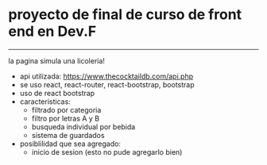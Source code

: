 # proyecto de final de curso de front end en Dev.F
---------------------------------------
la pagina simula una licoleria!
- api utilizada: https://www.thecocktaildb.com/api.php
- se uso react, react-router, react-bootstrap, bootstrap
- uso de react bootstrap
- caracteristicas:
  - filtrado por categoria
  - filtro por letras A y B
  - busqueda individual por bebida
  - sistema de guardados
- posiblilidad que sea agregado:
  - inicio de sesion (esto no pude agregarlo bien)